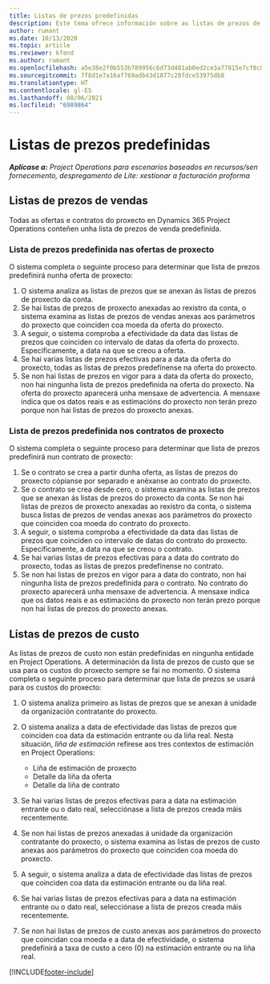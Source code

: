 ```yaml
---
title: Listas de prezos predefinidas
description: Este tema ofrece información sobre as listas de prezos de custo de vendas predefinidas en Project Operations.
author: rumant
ms.date: 10/13/2020
ms.topic: article
ms.reviewer: kfend
ms.author: rumant
ms.openlocfilehash: a5e38e2f0b553b789956c6d73d481ab0ed2ce3a77815e7cf8c058a0b4666c558
ms.sourcegitcommit: 7f8d1e7a16af769adb43d1877c28fdce53975db8
ms.translationtype: HT
ms.contentlocale: gl-ES
ms.lasthandoff: 08/06/2021
ms.locfileid: "6989864"
---
```

# <a name="default-price-lists"></a>Listas de prezos predefinidas

_**Aplícase a:** Project Operations para escenarios baseados en recursos/sen fornecemento, despregamento de Lite: xestionar a facturación proforma_

## <a name="sales-price-lists"></a>Listas de prezos de vendas

Todas as ofertas e contratos do proxecto en Dynamics 365 Project Operations conteñen unha lista de prezos de venda predefinida. 

### <a name="price-list-default-on-project-quotes"></a>Lista de prezos predefinida nas ofertas de proxecto
O sistema completa o seguinte proceso para determinar que lista de prezos predefinirá nunha oferta de proxecto:

1. O sistema analiza as listas de prezos que se anexan ás listas de prezos de proxecto da conta. 
2. Se hai listas de prezos de proxecto anexadas ao rexistro da conta, o sistema examina as listas de prezos de vendas anexas aos parámetros do proxecto que coinciden coa moeda da oferta do proxecto.
3. A seguir, o sistema comproba a efectividade da data das listas de prezos que coinciden co intervalo de datas da oferta do proxecto. Especificamente, a data na que se creou a oferta.
4. Se hai varias listas de prezos efectivas para a data da oferta do proxecto, todas as listas de prezos predefínense na oferta do proxecto.
5. Se non hai listas de prezos en vigor para a data da oferta do proxecto, non hai ningunha lista de prezos predefinida na oferta do proxecto. Na oferta do proxecto aparecerá unha mensaxe de advertencia. A mensaxe indica que os datos reais e as estimacións do proxecto non terán prezo porque non hai listas de prezos do proxecto anexas.

### <a name="price-list-default-on-project-contracts"></a>Lista de prezos predefinida nos contratos de proxecto 
O sistema completa o seguinte proceso para determinar que lista de prezos predefinirá nun contrato de proxecto:

1. Se o contrato se crea a partir dunha oferta, as listas de prezos do proxecto cópianse por separado e anéxanse ao contrato do proxecto.
2. Se o contrato se crea desde cero, o sistema examina as listas de prezos que se anexan ás listas de prezos do proxecto da conta. Se non hai listas de prezos de proxecto anexadas ao rexistro da conta, o sistema busca listas de prezos de vendas anexas aos parámetros do proxecto que coinciden coa moeda do contrato do proxecto.
4. A seguir, o sistema comproba a efectividade da data das listas de prezos que coinciden co intervalo de datas do contrato do proxecto. Especificamente, a data na que se creou o contrato.
5. Se hai varias listas de prezos efectivas para a data do contrato do proxecto, todas as listas de prezos predefínense no contrato.
6. Se non hai listas de prezos en vigor para a data do contrato, non hai ningunha lista de prezos predefinida para o contrato. No contrato do proxecto aparecerá unha mensaxe de advertencia. A mensaxe indica que os datos reais e as estimacións do proxecto non terán prezo porque non hai listas de prezos do proxecto anexas.

## <a name="cost-price-lists"></a>Listas de prezos de custo

As listas de prezos de custo non están predefinidas en ningunha entidade en Project Operations. A determinación da lista de prezos de custo que se usa para os custos do proxecto sempre se fai no momento. O sistema completa o seguinte proceso para determinar que lista de prezos se usará para os custos do proxecto:

1. O sistema analiza primeiro as listas de prezos que se anexan á unidade da organización contratante do proxecto.
2. O sistema analiza a data de efectividade das listas de prezos que coinciden coa data da estimación entrante ou da liña real. Nesta situación, *liña de estimación* refírese aos tres contextos de estimación en Project Operations:

    - Liña de estimación de proxecto
    - Detalle da liña da oferta
    - Detalle da liña de contrato
  
3. Se hai varias listas de prezos efectivas para a data na estimación entrante ou o dato real, selecciónase a lista de prezos creada máis recentemente.
4. Se non hai listas de prezos anexadas á unidade da organización contratante do proxecto, o sistema examina as listas de prezos de custo anexas aos parámetros do proxecto que coinciden coa moeda do proxecto.
5. A seguir, o sistema analiza a data de efectividade das listas de prezos que coinciden coa data da estimación entrante ou da liña real. 
6. Se hai varias listas de prezos efectivas para a data na estimación entrante ou o dato real, selecciónase a lista de prezos creada máis recentemente.
7. Se non hai listas de prezos de custo anexas aos parámetros do proxecto que coincidan coa moeda e a data de efectividade, o sistema predefinirá a taxa de custo a cero (0) na estimación entrante ou na liña real.


[!INCLUDE[footer-include](../includes/footer-banner.md)]